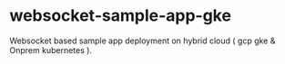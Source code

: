 # websocket-sample-app-gke
Websocket based sample app deployment on hybrid cloud ( gcp gke &amp; Onprem kubernetes ).
